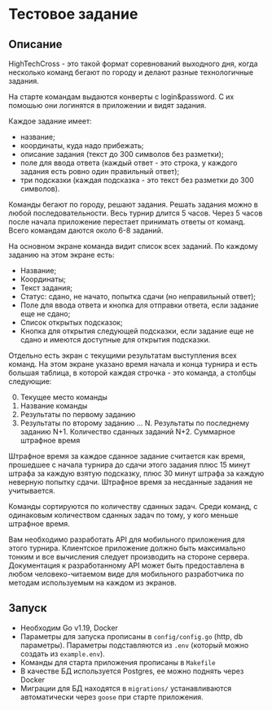 # Тестовое задание

## Описание

HighTechCross - это такой формат соревнований выходного дня, когда несколько команд бегают по городу и делают разные технологичные задания.

На старте командам выдаются конверты с login&password. С их помошью они логинятся в приложении и видят задания.

Каждое задание имеет:

* название;
* координаты, куда надо прибежать;
* описание задания (текст до 300 символов без разметки);
* поле для ввода ответа (каждый ответ - это строка, у каждого задания есть ровно один правильный ответ);
* три подсказки (каждая подсказка - это текст без разметки до 300 символов).

Команды бегают по городу, решают задания. Решать задания можно в любой последовательности. Весь турнир длится 5 часов. Через 5 часов после начала приложение перестает принимать ответы от команд. Всего командам даются около 6-8 заданий.

На основном экране команда видит список всех заданий. По каждому заданию на этом экране есть:

* Название;
* Координаты;
* Текст задания;
* Статус: сдано, не начато, попытка сдачи (но неправильный ответ);
* Поле для ввода ответа и кнопка для отправки ответа, если задание еще не сдано;
* Список открытых подсказок;
* Кнопка для открытия следующей подсказки, если задание еще не сдано и имеются доступные для открытия подсказки.

Отдельно есть экран с текущими результатам выступления всех команд. На этом экране указано время начала и конца турнира и есть большая таблица, в которой каждая строчка - это команда, а столбцы следующие:

0. Текущее место команды
1. Название команды
2. Результаты по первому заданию
3. Результаты по второму заданию
...
N. Результаты по последнему заданию
N+1. Количество сданных заданий
N+2. Суммарное штрафное время

Штрафное время за каждое сданное задание считается как время, прошедшее с начала турнира до сдачи этого задания плюс 15 минут штрафа за каждую взятую подсказку, плюс 30 минут штрафа за каждую неверную попытку сдачи. Штрафное время за несданные задания не учитывается.

Команды сортируются по количеству сданных задач. Среди команд, с одинаковым количеством сданных задач по тому, у кого меньше штрафное время.

Вам необходимо разработать API для мобильного приложения для этого турнира. Клиентское приложение должно быть максимально тонким и все вычисления следует производить на стороне сервера.
Документация к разработанному API может быть предоставлена в любом человеко-читаемом виде для мобильного разработчика по методам используемым на каждом из экранов.


## Запуск

- Необходим Go v1.19, Docker
- Параметры для запуска прописаны в `config/config.go` (http, db параметры). Параметры подставляются из `.env` (который можно создать из `example.env`).
- Команды для старта приложения прописаны в `Makefile`
- В качестве БД используется Postgres, ее можно поднять через Docker
- Миграции для БД находятся в `migrations/` устанавливаются автоматически через `goose` при старте приложения.
